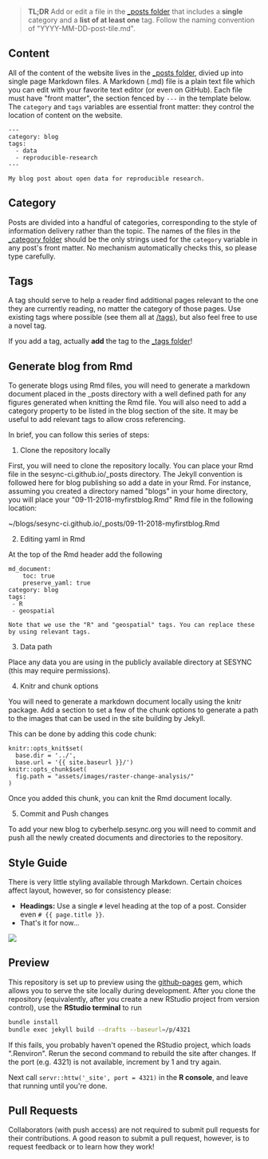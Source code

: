> **TL;DR** Add or edit a file in the [_posts folder](_posts/) that
> includes a **single** category and a **list of at least one** tag. Follow the naming convention
> of "YYYY-MM-DD-post-tile.md".

## Content

All of the content of the website lives in the [_posts folder](_posts/), divied up
into single page Markdown files. A Markdown (.md) file is a plain text file which you
can edit with your favorite text editor (or even on GitHub). Each file must have "front matter",
the section fenced by `---` in the template below. The `category` and `tags`
variables are essential front matter: they control the location of content on the website.

```
---
category: blog
tags:
  - data
  - reproducible-research
---

My blog post about open data for reproducible research.
```

## Category

Posts are divided into a handful of categories, corresponding to the style of information delivery rather than the topic. The names of the files in the [_category folder](_category/) should be the
only strings used for the `category` variable in any post's front matter.
No mechanism automatically checks this, so please type carefully.

## Tags

A tag should serve to help a reader find additional pages relevant to the one
they are currently reading, no matter the category of those pages. Use existing
tags where possible (see them all at [/tags](https://sesync-ci.github.io/tags)), but also feel free to use a
novel tag.

If you add a tag, actually **add** the tag to the [_tags folder](_tags/)!

## Generate blog from Rmd

To generate blogs using Rmd files, you will need to generate a markdown document placed in the _posts directory with a well defined path for any figures generated when knitting the Rmd file. You will also need to add a category property to be listed in the blog section of the site. It may be useful to add relevant tags to allow cross referencing.

In brief, you can follow this series of steps:

1) Clone the repository locally

First, you will need to clone the repository locally. You can place your Rmd file in the sesync-ci.github.io/_posts directory. The Jekyll convention is followed here for blog publishing so add a date in your Rmd. 
For instance, assuming you created a directory named "blogs" in your home directory, you will place your "09-11-2018-myfirstblog.Rmd" Rmd file in the following location:

~/blogs/sesync-ci.github.io/_posts/09-11-2018-myfirstblog.Rmd

2) Editing yaml in Rmd 

At the top of the Rmd header add the following 

```
md_document: 
    toc: true
    preserve_yaml: true
category: blog
tags:
 - R
 - geospatial

Note that we use the "R" and "geospatial" tags. You can replace these by using relevant tags.
```

3) Data path

Place any data you are using in the publicly available directory at SESYNC (this may require permissions). 

4) Knitr and chunk options

You will need to generate a markdown document locally using the knitr package. Add a section to set a few of the chunk options to generate a path to the images that can be used in the site building by Jekyll.

This can be done by adding this code chunk:

```{r, include=FALSE}
knitr::opts_knit$set(
  base.dir = '../',
  base.url = '{{ site.baseurl }}/')
knitr::opts_chunk$set(
  fig.path = "assets/images/raster-change-analysis/"
)

```

Once you added this chunk, you can knit the Rmd document locally.

5) Commit and Push changes

To add your new blog to cyberhelp.sesync.org you will need to commit and push all the newly created documents and directories to the repository.

## Style Guide

There is very little styling available through Markdown. Certain choices affect layout, however, so for consistency please:

- **Headings:** Use a single `#` level heading at the top of a post. Consider even `# {{ page.title }}`.
- That's it for now...

![](https://imgs.xkcd.com/comics/strunk_and_white.png)

## Preview

This repository is set up to preview using the
[github-pages](https://github.com/github/pages-gem) gem, which allows you to
serve the site locally during development. After you clone the repository
(equivalently, after you create a new RStudio project from
version control), use the **RStudio terminal** to run 

```bash
bundle install
bundle exec jekyll build --drafts --baseurl=/p/4321
```

If this fails, you probably haven't opened the RStudio project, which loads
".Renviron". Rerun the second command to rebuild the site after changes. If the
port (e.g. 4321) is not available, increment by 1 and try again.

Next call `servr::httw('_site', port = 4321)` in the **R console**, and leave that
running until you're done.

## Pull Requests

Collaborators (with push access) are not required to submit pull requests for their
contributions. A good reason to submit a pull request, however, is to request feedback
or to learn how they work!
